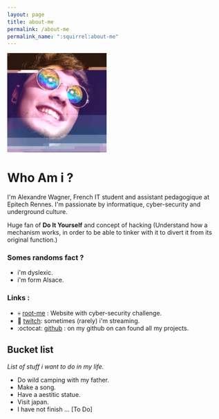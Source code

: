 ```yaml
---
layout: page
title: about-me
permalink: /about-me
permalink_name: ":squirrel:about-me"
---
```

![photo](/assets/photo.png) 

# Who Am i ?

I'm Alexandre Wagner, French IT student and assistant pedagogique at Epitech Rennes.
I'm passionate by informatique, cyber-security and underground culture.

Huge fan of **Do It Yourself** and concept of hacking (Understand how a mechanism works, in order to be able to tinker with it to divert it from its original function.)

### Somes randoms fact ?

* i'm dyslexic.
* i'm form Alsace.

### Links :

* :skull: [root-me](https://www.root-me.org/W4gl-l3R) : Website with cyber-security challenge.
* :movie_camera: [twitch](https://www.twitch.tv/wagneritek/): sometimes (rarely) i'm streaming.
* :octocat: [github](https:://github.com/wagnerwave) : on my github on can found all my projects.

## Bucket list
*List of stuff i want to do in my life.*

* Do wild camping with my father.
* Make a song.
* Have a aestitic statue.
* Visit japan.
* I have not finish ... [To Do] 
